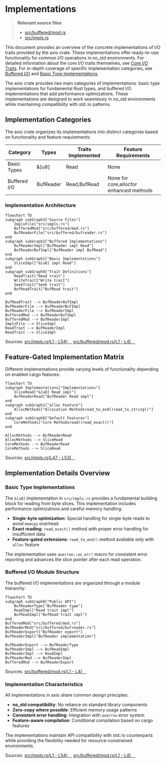 # Implementations

> **Relevant source files**
> * [src/buffered/mod.rs](https://github.com/arceos-org/axio/blob/a675e6d5/src/buffered/mod.rs)
> * [src/impls.rs](https://github.com/arceos-org/axio/blob/a675e6d5/src/impls.rs)

This document provides an overview of the concrete implementations of I/O traits provided by the axio crate. These implementations offer ready-to-use functionality for common I/O operations in no_std environments. For detailed information about the core I/O traits themselves, see [Core I/O Traits](/arceos-org/axio/2-core-io-traits). For in-depth coverage of specific implementation categories, see [Buffered I/O](/arceos-org/axio/4.1-buffered-io) and [Basic Type Implementations](/arceos-org/axio/4.2-basic-type-implementations).

The axio crate provides two main categories of implementations: basic type implementations for fundamental Rust types, and buffered I/O implementations that add performance optimizations. These implementations are designed to work seamlessly in no_std environments while maintaining compatibility with std::io patterns.

## Implementation Categories

The axio crate organizes its implementations into distinct categories based on functionality and feature requirements:

|Category|Types|Traits Implemented|Feature Requirements|
| --- | --- | --- | --- |
|Basic Types|&[u8]|Read|None|
|Buffered I/O|BufReader<R>|Read,BufRead|None for core,allocfor enhanced methods|

### Implementation Architecture

```mermaid
flowchart TD
subgraph subGraph3["Source Files"]
    ImplsFile["src/impls.rs"]
    BufferedMod["src/buffered/mod.rs"]
    BufReaderFile["src/buffered/bufreader.rs"]
end
subgraph subGraph2["Buffered Implementations"]
    BufReaderImpl["BufReader impl Read"]
    BufReaderBufImpl["BufReader impl BufRead"]
end
subgraph subGraph1["Basic Implementations"]
    SliceImpl["&[u8] impl Read"]
end
subgraph subGraph0["Trait Definitions"]
    ReadTrait["Read trait"]
    WriteTrait["Write trait"]
    SeekTrait["Seek trait"]
    BufReadTrait["BufRead trait"]
end

BufReadTrait --> BufReaderBufImpl
BufReaderFile --> BufReaderBufImpl
BufReaderFile --> BufReaderImpl
BufferedMod --> BufReaderBufImpl
BufferedMod --> BufReaderImpl
ImplsFile --> SliceImpl
ReadTrait --> BufReaderImpl
ReadTrait --> SliceImpl
```

Sources: [src/impls.rs(L1 - L54)&emsp;](https://github.com/arceos-org/axio/blob/a675e6d5/src/impls.rs#L1-L54) [src/buffered/mod.rs(L1 - L4)&emsp;](https://github.com/arceos-org/axio/blob/a675e6d5/src/buffered/mod.rs#L1-L4)

## Feature-Gated Implementation Matrix

Different implementations provide varying levels of functionality depending on enabled cargo features:

```mermaid
flowchart TD
subgraph Implementations["Implementations"]
    SliceRead["&[u8] Read impl"]
    BufReaderRead["BufReader Read impl"]
end
subgraph subGraph1["alloc Feature"]
    AllocMethods["Allocation Methodsread_to_end()read_to_string()"]
end
subgraph subGraph0["Default Features"]
    CoreMethods["Core Methodsread()read_exact()"]
end

AllocMethods --> BufReaderRead
AllocMethods --> SliceRead
CoreMethods --> BufReaderRead
CoreMethods --> SliceRead
```

Sources: [src/impls.rs(L47 - L53)&emsp;](https://github.com/arceos-org/axio/blob/a675e6d5/src/impls.rs#L47-L53)

## Implementation Details Overview

### Basic Type Implementations

The `&[u8]` implementation in `src/impls.rs` provides a fundamental building block for reading from byte slices. This implementation includes performance optimizations and careful memory handling:

* **Single-byte optimization**: Special handling for single-byte reads to avoid `memcpy` overhead
* **Exact reading**: `read_exact()` method with proper error handling for insufficient data
* **Feature-gated extensions**: `read_to_end()` method available only with `alloc` feature

The implementation uses `axerrno::ax_err!` macro for consistent error reporting and advances the slice pointer after each read operation.

### Buffered I/O Module Structure

The buffered I/O implementations are organized through a module hierarchy:

```mermaid
flowchart TD
subgraph subGraph0["Public API"]
    BufReaderType["BufReader type"]
    ReadImpl["Read trait impl"]
    BufReadImpl["BufRead trait impl"]
end
BufferedMod["src/buffered/mod.rs"]
BufReaderMod["src/buffered/bufreader.rs"]
BufReaderExport["BufReader export"]
BufReaderImpl["BufReader implementation"]

BufReaderExport --> BufReaderType
BufReaderImpl --> BufReadImpl
BufReaderImpl --> ReadImpl
BufReaderMod --> BufReaderImpl
BufferedMod --> BufReaderExport
```

Sources: [src/buffered/mod.rs(L1 - L4)&emsp;](https://github.com/arceos-org/axio/blob/a675e6d5/src/buffered/mod.rs#L1-L4)

### Implementation Characteristics

All implementations in axio share common design principles:

* **no_std compatibility**: No reliance on standard library components
* **Zero-copy where possible**: Efficient memory usage patterns
* **Consistent error handling**: Integration with `axerrno` error system
* **Feature-aware compilation**: Conditional compilation based on cargo features

The implementations maintain API compatibility with std::io counterparts while providing the flexibility needed for resource-constrained environments.

Sources: [src/impls.rs(L1 - L54)&emsp;](https://github.com/arceos-org/axio/blob/a675e6d5/src/impls.rs#L1-L54) [src/buffered/mod.rs(L1 - L4)&emsp;](https://github.com/arceos-org/axio/blob/a675e6d5/src/buffered/mod.rs#L1-L4)